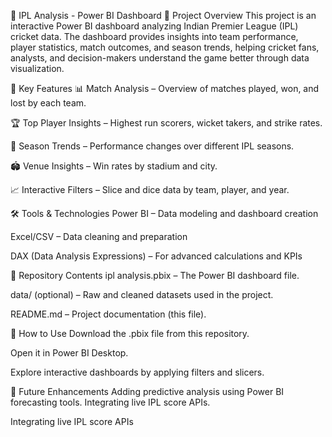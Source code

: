 🏏 IPL Analysis - Power BI Dashboard
📌 Project Overview
This project is an interactive Power BI dashboard analyzing Indian Premier League (IPL) cricket data.
The dashboard provides insights into team performance, player statistics, match outcomes, and season trends, helping cricket fans, analysts, and decision-makers understand the game better through data visualization.

🎯 Key Features
📊 Match Analysis – Overview of matches played, won, and lost by each team.

🏆 Top Player Insights – Highest run scorers, wicket takers, and strike rates.

📅 Season Trends – Performance changes over different IPL seasons.

🏟 Venue Insights – Win rates by stadium and city.

📈 Interactive Filters – Slice and dice data by team, player, and year.

🛠 Tools & Technologies
Power BI – Data modeling and dashboard creation

Excel/CSV – Data cleaning and preparation

DAX (Data Analysis Expressions) – For advanced calculations and KPIs

📂 Repository Contents
ipl analysis.pbix – The Power BI dashboard file.

data/ (optional) – Raw and cleaned datasets used in the project.

README.md – Project documentation (this file).

🚀 How to Use
Download the .pbix file from this repository.

Open it in Power BI Desktop.

Explore interactive dashboards by applying filters and slicers.



📌 Future Enhancements
Adding predictive analysis using Power BI forecasting tools.
Integrating live IPL score APIs.


Integrating live IPL score APIs
